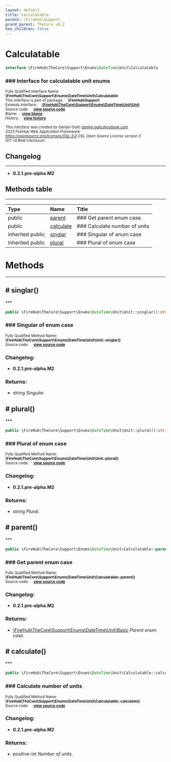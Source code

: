 ```yaml
---
layout: default
title: Calculatable
parent: \FireHub\Support
grand_parent: TheCore v0.2
has_children: false
---
```


<link rel="stylesheet" type="text/css" href="/css/style.css" />

# Calculatable

```php
interface \FireHub\TheCore\Support\Enums\DateTime\Unit\Calculatable
```

### ### Interface for calculatable unit enums

<sub>Fully Qualified Interface Name:  **\FireHub\TheCore\Support\Enums\DateTime\Unit\Calculatable**</sub><br>
<sub>This interface is part of package:  **\FireHub\Support**</sub><br>
<sub>Extends interface:  **[\FireHub\TheCore\Support\Enums\DateTime\Unit\Unit](/thecore/v0.2\FireHub\TheCore\Support\Enums\DateTime\Unit\Unit)**</sub><br>
<sub>Source code:  **[view source code](https://github.com/The-FireHub-Project/TheCore/blob/v1.0/src/support/enums/datetime/unit/firehub.Calculatable.php#L22)**</sub><br>
<sub>Blame:  **[view blame](https://github.com/The-FireHub-Project/TheCore/blame/v1.0/src/support/enums/datetime/unit/firehub.Calculatable.php)**</sub><br>
<sub>History:  **[view history](https://github.com/The-FireHub-Project/TheCore/commits/v1.0/src/support/enums/datetime/unit/firehub.Calculatable.php)**</sub><br>

<sub>_This interface was created by Danijel Galić <danijel.galic@outlook.com>_</sub><br>
<sub>_2023 FireHub Web Application Framework_</sub><br>
<sub>_<https://opensource.org/licenses/OSL-3.0> OSL Open Source License version 3_</sub><br>
<sub>_GIT: $Id$ Blob checksum._</sub><br>

## Changelog
***

* **0.2.1.pre-alpha.M2** 


## Methods table
***

| Type  | Name  | Title |
| :---  | :---  | :---  |
|public |<a href="#parent()">parent</a>|### Get parent enum case|
|public |<a href="#calculate()">calculate</a>|### Calculate number of units|
|inherited public |<a href="#singlar()">singlar</a>|### Singular of enum case|
|inherited public |<a href="#plural()">plural</a>|### Plural of enum case|


# Methods
***


<h2><a name="singlar()"># singlar()</a></h2>
***

```php
public \FireHub\TheCore\Support\Enums\DateTime\Unit\Unit::singlar():string
```

### ### Singular of enum case

<sub>Fully Qualified Method Name:  **\FireHub\TheCore\Support\Enums\DateTime\Unit\Unit::singlar()**</sub><br>
<sub>Source code:  **[view source code](https://github.com/The-FireHub-Project/TheCore/blob/v1.0/src/support/enums/datetime/unit/firehub.Unit.php#L31)**</sub><br>

### Changelog:

* **0.2.1.pre-alpha.M2** 

### Returns:

* string _Singular._

<h2><a name="plural()"># plural()</a></h2>
***

```php
public \FireHub\TheCore\Support\Enums\DateTime\Unit\Unit::plural():string
```

### ### Plural of enum case

<sub>Fully Qualified Method Name:  **\FireHub\TheCore\Support\Enums\DateTime\Unit\Unit::plural()**</sub><br>
<sub>Source code:  **[view source code](https://github.com/The-FireHub-Project/TheCore/blob/v1.0/src/support/enums/datetime/unit/firehub.Unit.php#L39)**</sub><br>

### Changelog:

* **0.2.1.pre-alpha.M2** 

### Returns:

* string _Plural._

<h2><a name="parent()"># parent()</a></h2>
***

```php
public \FireHub\TheCore\Support\Enums\DateTime\Unit\Calculatable::parent():\FireHub\TheCore\Support\Enums\DateTime\Unit\Basic
```

### ### Get parent enum case

<sub>Fully Qualified Method Name:  **\FireHub\TheCore\Support\Enums\DateTime\Unit\Calculatable::parent()**</sub><br>
<sub>Source code:  **[view source code](https://github.com/The-FireHub-Project/TheCore/blob/v1.0/src/support/enums/datetime/unit/firehub.Calculatable.php#L30)**</sub><br>

### Changelog:

* **0.2.1.pre-alpha.M2** 

### Returns:

* [\FireHub\TheCore\Support\Enums\DateTime\Unit\Basic](/thecore/v0.2\FireHub\TheCore\Support\Enums\DateTime\Unit\Basic) _Parent enum case._

<h2><a name="calculate()"># calculate()</a></h2>
***

```php
public \FireHub\TheCore\Support\Enums\DateTime\Unit\Calculatable::calculate():positive-int
```

### ### Calculate number of units

<sub>Fully Qualified Method Name:  **\FireHub\TheCore\Support\Enums\DateTime\Unit\Calculatable::calculate()**</sub><br>
<sub>Source code:  **[view source code](https://github.com/The-FireHub-Project/TheCore/blob/v1.0/src/support/enums/datetime/unit/firehub.Calculatable.php#L38)**</sub><br>

### Changelog:

* **0.2.1.pre-alpha.M2** 

### Returns:

* positive-int _Number of units._


